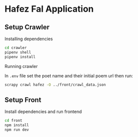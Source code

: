 # Hafez Fal Application

## Setup Crawler

Installing dependencies

```bash
cd crawler
pipenv shell
pipenv install
```

Running crawler

In `.env` file set the poet name and their initial poem url then run:

```bash
scrapy crawl hafez -O ../front/crawl_data.json
```

## Setup Front

Install dependencies and run frontend

```bash
cd front
npm install
npm run dev
```

